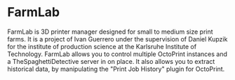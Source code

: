 # FarmLab
FarmLab is 3D printer manager designed for small to medium size print farms. It is a project of Ivan Guerrero under the supervision of Daniel Kupzik for the institute of production science at the Karlsruhe Institute of Technology. 
FarmLab allows you to control multiple OctoPrint instances and a TheSpaghettiDetective server in on place. It also allows you to extract historical data, by manipulating the "Print Job History" plugin for OctoPrint.
